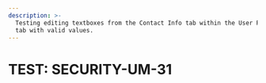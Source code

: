 ```yaml
---
description: >-
  Testing editing textboxes from the Contact Info tab within the User Profile
  tab with valid values.
---
```


# TEST: SECURITY-UM-31

